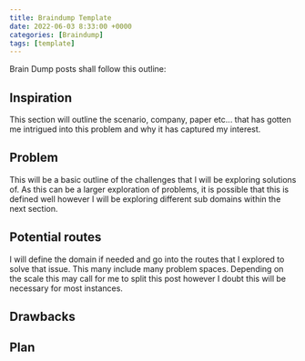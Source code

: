 ```yaml
---
title: Braindump Template
date: 2022-06-03 8:33:00 +0000
categories: [Braindump]
tags: [template]
---
```

Brain Dump posts shall follow this outline:

## Inspiration
This section will outline the scenario, company, paper etc... that has gotten me intrigued into this problem and why it has captured my interest.

## Problem
This will be a basic outline of the challenges that I will be exploring solutions of. As this can be a larger exploration of problems, it is possible that this is defined well however I will be exploring different sub domains within the next section.

## Potential routes
I will define the domain if needed and go into the routes that I explored to solve that issue. This many include many problem spaces. Depending on the scale this may call for me to split this post however I doubt this will be necessary for most instances.

## Drawbacks



## Plan